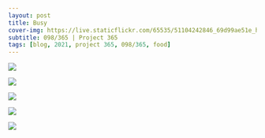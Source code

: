 ```yaml
---
layout: post
title: Busy
cover-img: https://live.staticflickr.com/65535/51104242846_69d99ae51e_h.jpg
subtitle: 098/365 | Project 365
tags: [blog, 2021, project 365, 098/365, food]
---
```

<style>
  .intro-header.big-img {
    background-position:center 
  }
</style>
<p class="post-img-wrap">
  <img src="https://live.staticflickr.com/65535/51105350305_6dfde46f0f_h.jpg">
</p>
<p class="post-img-wrap">
  <img src="https://live.staticflickr.com/65535/51104338442_be1fbd9a72_h.jpg">
</p>
<p class="post-img-wrap">
  <img src="https://live.staticflickr.com/65535/51104242846_69d99ae51e_h.jpg">
</p>
<p class="post-img-wrap">
  <img src="https://live.staticflickr.com/65535/51104242826_3ce0023ec6_o.png">
</p>
<p class="post-img-wrap">
  <img src="https://live.staticflickr.com/65535/51104338307_4ad5be43a7_h.jpg">
</p>

